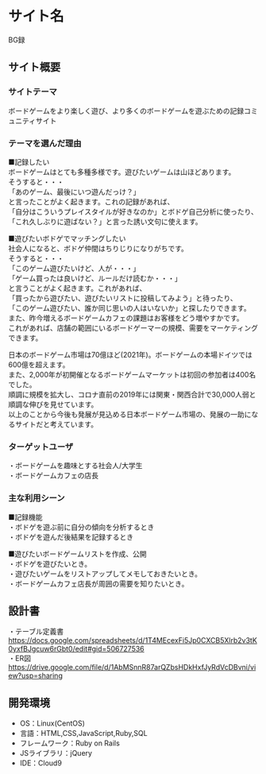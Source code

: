 # サイト名
BG録

## サイト概要
### サイトテーマ
ボードゲームをより楽しく遊び、より多くのボードゲームを遊ぶための記録コミュニティサイト</br>

### テーマを選んだ理由
■記録したい</br>
ボードゲームはとても多種多様です。遊びたいゲームは山ほどあります。</br>
そうすると・・・</br>
「あのゲーム、最後にいつ遊んだっけ？」</br>
と言ったことがよく起きます。これの記録があれば、</br>
「自分はこういうプレイスタイルが好きなのか」とボドゲ自己分析に使ったり、</br>
「これ久しぶりに遊ばない？」と言った誘い文句に使えます。</br>

■遊びたいボドゲでマッチングしたい</br>
社会人になると、ボドゲ仲間はちりじりになりがちです。</br>
そうすると・・・</br>
「このゲーム遊びたいけど、人が・・・」</br>
「ゲーム買ったは良いけど、ルールだけ読むか・・・」</br>
と言うことがよく起きます。これがあれば、</br>
「買ったから遊びたい、遊びたいリストに投稿してみよう」と待ったり、</br>
「このゲーム遊びたい、誰か同じ思いの人はいないか」と探したりできます。</br>
また、昨今増えるボードゲームカフェの課題はお客様をどう増やすかです。</br>
これがあれば、店舗の範囲にいるボードゲーマーの規模、需要をマーケティングできます。</br>

日本のボードゲーム市場は70億ほど(2021年)。ボードゲームの本場ドイツでは600億を超えます。</br>
また、2,000年が初開催となるボードゲームマーケットは初回の参加者は400名でした。</br>
順調に規模を拡大し、コロナ直前の2019年には関東・関西合計で30,000人弱と順調な伸びを見せています。</br>
以上のことから今後も発展が見込める日本ボードゲーム市場の、発展の一助になるサイトだと考えています。</br>

### ターゲットユーザ
・ボードゲームを趣味とする社会人/大学生</br>
・ボードゲームカフェの店長</br>

### 主な利用シーン
■記録機能</br>
・ボドゲを遊ぶ前に自分の傾向を分析するとき</br>
・ボドゲを遊んだ後結果を記録するとき</br>

■遊びたいボードゲームリストを作成、公開</br>
・ボドゲを遊びたいとき。</br>
・遊びたいゲームをリストアップしてメモしておきたいとき。</br>
・ボードゲームカフェ店長が周囲の需要を知りたいとき。</br>

## 設計書
・テーブル定義書</br>
https://docs.google.com/spreadsheets/d/1T4MEcexFi5Jp0CXCB5Xlrb2v3tK0yxfBJgcuw6rGbt0/edit#gid=506727536</br>
・ER図</br>
https://drive.google.com/file/d/1AbMSnnR87arQZbsHDkHxfJyRdVcDBvni/view?usp=sharing</br>

## 開発環境
- OS：Linux(CentOS)
- 言語：HTML,CSS,JavaScript,Ruby,SQL
- フレームワーク：Ruby on Rails
- JSライブラリ：jQuery
- IDE：Cloud9
